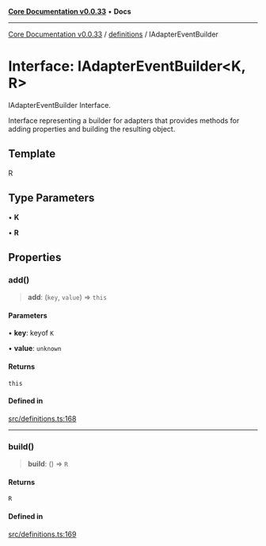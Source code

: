[**Core Documentation v0.0.33**](../../README.md) • **Docs**

***

[Core Documentation v0.0.33](../../modules.md) / [definitions](../README.md) / IAdapterEventBuilder

# Interface: IAdapterEventBuilder\<K, R\>

IAdapterEventBuilder Interface.

Interface representing a builder for adapters that provides methods for adding properties and building the resulting object.

## Template

R

## Type Parameters

• **K**

• **R**

## Properties

### add()

> **add**: (`key`, `value`) => `this`

#### Parameters

• **key**: keyof `K`

• **value**: `unknown`

#### Returns

`this`

#### Defined in

[src/definitions.ts:168](https://github.com/stonemjs/core/blob/077f74fd791b5cd8637e1ab41cbefa238af9d384/src/definitions.ts#L168)

***

### build()

> **build**: () => `R`

#### Returns

`R`

#### Defined in

[src/definitions.ts:169](https://github.com/stonemjs/core/blob/077f74fd791b5cd8637e1ab41cbefa238af9d384/src/definitions.ts#L169)
